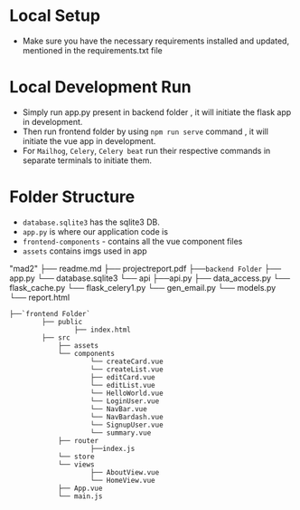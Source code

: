 # Local Setup
- Make sure you have the necessary requirements installed and updated, mentioned in the requirements.txt file

# Local Development Run
- Simply run app.py present in backend folder , it will initiate the flask app in development. 
- Then run frontend folder by using `npm run serve` command , it will initiate the vue app in development. 
- For `Mailhog`, `Celery`, `Celery beat` run their respective commands in separate terminals to initiate them. 


# Folder Structure

- `database.sqlite3` has the sqlite3 DB.
- `app.py` is where our application code is
 - `frontend-components` - contains all the vue component files
 - `assets` contains imgs used in app

"mad2"
    ├── readme.md
    ├── projectreport.pdf
    ├──`backend Folder`
            ├── app.py
            └── database.sqlite3
            └── api
                ├──api.py
            ├── data_access.py
            └── flask_cache.py
            └── flask_celery1.py
            └── gen_email.py
            └── models.py
            └── report.html

    ├──`frontend Folder`
            ├── public
                    ├── index.html
            ├── src
                ├── assets
                └── components
                        └── createCard.vue
                        └── createList.vue
                        ├── editCard.vue
                        └── editList.vue
                        └── HelloWorld.vue
                        └── LoginUser.vue
                        └── NavBar.vue
                        └── NavBardash.vue
                        └── SignupUser.vue
                        └── summary.vue
                ├── router
                        ├──index.js
                └── store
                └── views
                        ├── AboutView.vue
                        └── HomeView.vue
                ├── App.vue
                └── main.js


  
   
